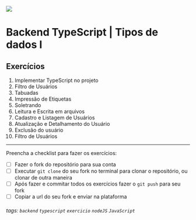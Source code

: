 ![](https://i.imgur.com/xG74tOh.png)

# Backend TypeScript | Tipos de dados I

## Exercícios

1. Implementar TypeScript no projeto
2. Filtro de Usuários
3. Tabuadas
4. Impressão de Etiquetas
5. Soletrando
6. Leitura e Escrita em arquivos
7. Cadastro e Listagem de Usuários
8. Atualização e Detalhamento do Usuário
9. Exclusão do usuário
10. Filtro de Usuários

---

Preencha a checklist para fazer os exercícios:

- [ ] Fazer o fork do repositório para sua conta
- [ ] Executar `git clone` do seu fork no terminal para clonar o repositório, ou clonar de outra maneira
- [ ] Após fazer e commitar todos os exercícios fazer o `git push` para seu fork
- [ ] Copiar a url do seu fork e enviar na plataforma

###### tags: `backend` `typescript` `exercicio` `nodeJS` `JavaScript`
